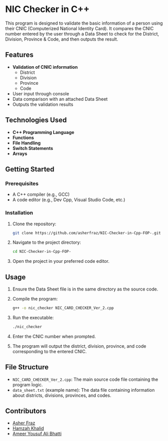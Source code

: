 # NIC Checker in C++

This program is designed to validate the basic information of a person using their CNIC (Computerized National Identity Card). It compares the CNIC number entered by the user through a Data Sheet to check for the District, Division, Province & Code, and then outputs the result.

## Features

- **Validation of CNIC information**
  - District
  - Division
  - Province
  - Code
- User input through console
- Data comparison with an attached Data Sheet
- Outputs the validation results

## Technologies Used

- **C++ Programming Language**
- **Functions**
- **File Handling**
- **Switch Statements**
- **Arrays**

## Getting Started

### Prerequisites

- A C++ compiler (e.g., GCC)
- A code editor (e.g., Dev Cpp, Visual Studio Code, etc.)

### Installation

1. Clone the repository:

    ```bash
    git clone https://github.com/asherfraz/NIC-Checker-in-Cpp-FOP-.git
    ```

2. Navigate to the project directory:

    ```bash
    cd NIC-Checker-in-Cpp-FOP-
    ```

3. Open the project in your preferred code editor.

## Usage

1. Ensure the Data Sheet file is in the same directory as the source code.
2. Compile the program:

    ```bash
    g++ -o nic_checker NIC_CARD_CHECKER_Ver_2.cpp
    ```

3. Run the executable:

    ```bash
    ./nic_checker
    ```

4. Enter the CNIC number when prompted.
5. The program will output the district, division, province, and code corresponding to the entered CNIC.

## File Structure

- `NIC_CARD_CHECKER_Ver_2.cpp`: The main source code file containing the program logic.
- `data_sheet.txt` (example name): The data file containing information about districts, divisions, provinces, and codes.

## Contributors

- [Asher Fraz](https://github.com/asherfraz)
- [Hamzah Khalid](https://github.com/HamzahKhalid)
- [Ameer Yousuf Ali Bhatti](https://github.com/ameeryousufalibhatti)
